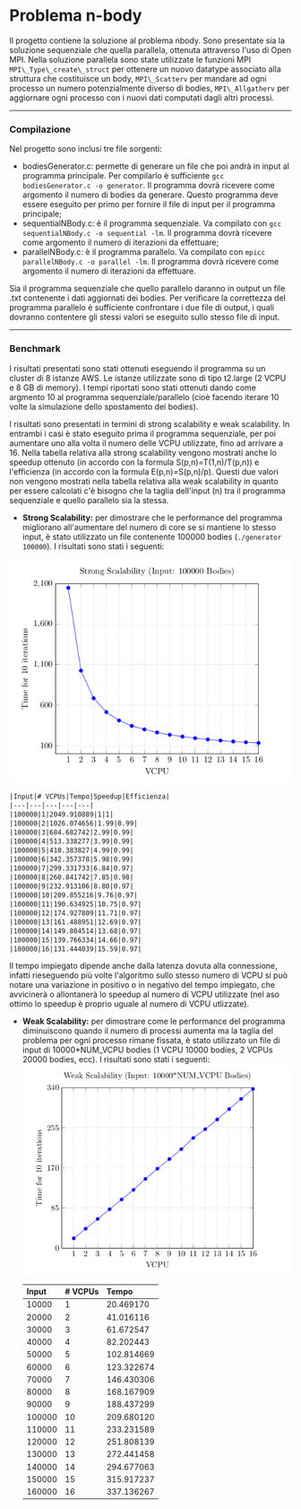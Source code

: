# Problema n-body
Il progetto contiene la soluzione al problema nbody. Sono presentate sia la soluzione sequenziale che quella parallela, ottenuta attraverso l'uso di Open MPI.
Nella soluzione parallela sono state utilizzate le funzioni MPI `MPI\_Type\_create\_struct` per ottenere un nuovo datatype associato alla struttura che costituisce un body, `MPI\_Scatterv` per mandare ad ogni processo un numero potenzialmente diverso di bodies, `MPI\_Allgatherv` per aggiornare ogni processo con i nuovi dati computati dagli altri processi.

***

### Compilazione
Nel progetto sono inclusi tre file sorgenti:
- bodiesGenerator.c: permette di generare un file che poi andrà in input al programma principale. Per compilarlo è sufficiente `gcc bodiesGenerator.c -o generator`. Il programma dovrà ricevere come argomento il numero di bodies da generare. Questo programma deve essere eseguito per primo per fornire il file di input per il programma principale;
- sequentialNBody.c: è il programma sequenziale. Va compilato con `gcc sequentialNBody.c -o sequential -lm`. Il programma dovrà ricevere come argomento il numero di iterazioni da effettuare;
- parallelNBody.c: è il programma parallelo. Va compilato con `mpicc parallelNBody.c -o parallel -lm`. Il programma dovrà ricevere come argomento il numero di iterazioni da effettuare.

Sia il programma sequenziale che quello parallelo daranno in output un file .txt contenente i dati aggiornati dei bodies. Per verificare la correttezza del programma parallelo è sufficiente confrontare i due file di output, i quali dovranno contentere gli stessi valori se eseguito sullo stesso file di input.

***

### Benchmark
I risultati presentati sono stati ottenuti eseguendo il programma su un cluster di 8 istanze AWS. Le istanze utilizzate sono di tipo t2.large (2 VCPU e 8 GB di memory). I tempi riportati sono stati ottenuti dando come argmento 10 al programma sequenziale/parallelo (cioè facendo iterare 10 volte la simulazione dello spostamento dei bodies).

I risultati sono presentati in termini di strong scalability e weak scalability. In entrambi i casi è stato eseguito prima il programma sequenziale, per poi aumentare uno alla volta il numero delle VCPU utilizzate, fino ad arrivare a 16.
Nella tabella relativa alla strong scalability vengono mostrati anche lo speedup ottenuto (in accordo con la formula S(p,n)=T(1,n)/T(p,n)) e l'efficienza (in accordo con la formula E(p,n)=S(p,n)/p). Questi due valori non vengono mostrati nella tabella relativa alla weak scalability in quanto per essere calcolati c'è bisogno che la taglia dell'input (n) tra il programma sequenziale e quello parallelo sia la stessa.

- **Strong Scalability:** per dimostrare che le performance del programma migliorano all'aumentare del numero di core se si mantiene lo stesso input, è stato utilizzato un file contenente 100000 bodies (`./generator 100000`). I risultati sono stati i seguenti:

![Strong Scalabilty chart](images/StrongScalability.png)

	|Input|# VCPUs|Tempo|Speedup|Efficienza|
	|---|---|---|---|---|
	|100000|1|2049.910889|1|1|
	|100000|2|1026.074656|1.99|0.99|
	|100000|3|684.682742|2.99|0.99|
	|100000|4|513.338277|3.99|0.99|
	|100000|5|410.383827|4.99|0.99|
	|100000|6|342.357378|5.98|0.99|
	|100000|7|299.331733|6.84|0.97|
	|100000|8|260.841742|7.85|0.98|
	|100000|9|232.913106|8.80|0.97|
	|100000|10|209.855216|9.76|0.97|
	|100000|11|190.634925|10.75|0.97|
	|100000|12|174.927809|11.71|0.97|
	|100000|13|161.488951|12.69|0.97|
	|100000|14|149.804514|13.68|0.97|
	|100000|15|139.766334|14.66|0.97|
	|100000|16|131.444039|15.59|0.97|

Il tempo impiegato dipende anche dalla latenza dovuta alla connessione, infatti rieseguendo più volte l'algoritmo sullo stesso numero di VCPU si può notare una variazione in positivo o in negativo del tempo impiegato, che avvicinerà o allontanerà lo speedup al numero di VCPU utilizzate (nel aso ottimo lo speedup è proprio uguale al numero di VCPU utlizzate).

- **Weak Scalability:** per dimostrare come le performance del programma diminuiscono quando il numero di processi aumenta ma la taglia del problema per ogni processo rimane fissata, è stato utilizzato un file di input di 10000*NUM_VCPU bodies (1 VCPU 10000 bodies, 2 VCPUs 20000 bodies, ecc). I risultati sono stati i seguenti:
![Weak Scalability chart](images/WeakScalability.png)

	|Input|# VCPUs|Tempo|
	|---|---|---|
	|10000|1|20.469170|
	|20000|2|41.016116|
	|30000|3|61.672547|
	|40000|4|82.202443|
	|50000|5|102.814669|
	|60000|6|123.322674|
	|70000|7|146.430306|
	|80000|8|168.167909|
	|90000|9|188.437299|
	|100000|10|209.680120|
	|110000|11|233.231589|
	|120000|12|251.808139|
	|130000|13|272.441458|
	|140000|14|294.677063|
	|150000|15|315.917237|
	|160000|16|337.136267|
